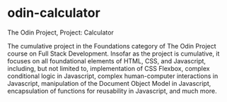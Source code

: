 # odin-calculator
The Odin Project, Project: Calculator

The cumulative project in the Foundations category of The Odin Project course on Full Stack Development. Insofar as the project is cumulative, it focuses on all foundational elements of HTML, CSS, and Javascript, including, but not limited to, implementation of CSS Flexbox, complex conditional logic in Javascript, complex human-computer interactions in Javascript, manipulation of the Document Object Model in Javascript, encapsulation of functions for reusability in Javascript, and much more.
